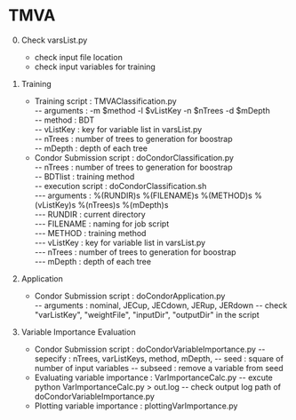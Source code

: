# TMVA

0. Check varsList.py
    - check input file location
    - check input variables for training

1. Training
    - Training script : TMVAClassification.py  
        -- arguments : -m $method -l $vListKey -n $nTrees -d $mDepth  
        -- method : BDT  
        -- vListKey : key for variable list in varsList.py  
        -- nTrees : number of trees to generation for boostrap  
        -- mDepth : depth of each tree  
    - Condor Submission script : doCondorClassification.py  
        -- nTrees : number of trees to generation for boostrap  
        -- BDTlist : training method  
        -- execution script : doCondorClassification.sh  
            --- arguments : %(RUNDIR)s %(FILENAME)s %(METHOD)s %(vListKey)s %(nTrees)s %(mDepth)s  
            --- RUNDIR : current directory  
            --- FILENAME : naming for job script  
            --- METHOD : training method  
            --- vListKey : key for variable list in varsList.py  
            --- nTrees : number of trees to generation for boostrap  
            --- mDepth : depth of each tree  

2. Application
    - Condor Submission script : doCondorApplication.py  
        -- arguments : nominal, JECup, JECdown, JERup, JERdown
        -- check "varListKey", "weightFile", "inputDir", "outputDir" in the script
                        
3. Variable Importance Evaluation
    - Condor Submission script : doCondorVariableImportance.py
        -- sepecify : nTrees, varListKeys, method, mDepth,
        -- seed : square of number of input variables
        -- subseed : remove a variable from seed
    - Evaluating variable importance : VarImportanceCalc.py
        -- excute python VarImportanceCalc.py > out.log
        -- check output log path of doCondorVariableImportance.py
    - Plotting variable importance : plottingVarImportance.py
        
        
